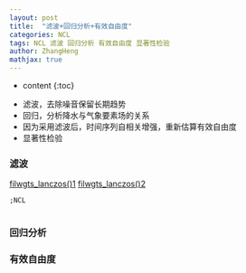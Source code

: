 ```yaml
---
layout: post
title:  "滤波+回归分析+有效自由度"
categories: NCL
tags: NCL 滤波 回归分析 有效自由度 显著性检验
author: ZhangHeng
mathjax: true
---
```


* content
{:toc}
- 滤波，去除噪音保留长期趋势
- 回归，分析降水与气象要素场的关系
- 因为采用滤波后，时间序列自相关增强，重新估算有效自由度
- 显著性检验




### 滤波
[filwgts_lanczos()1](https://cloud.tencent.com/developer/article/1829774)
[filwgts_lanczos()2](https://blog.csdn.net/qq_41960118/article/details/104104950)
```
;NCL


```
### 回归分析


### 有效自由度
